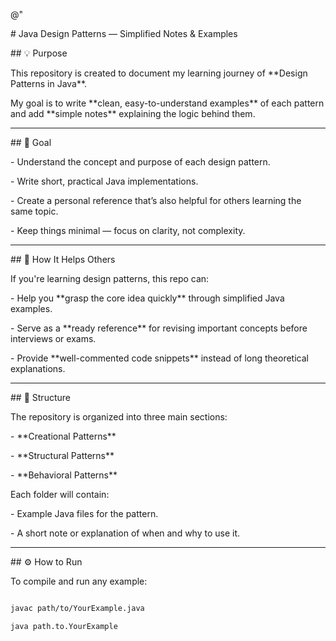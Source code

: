 @"

\# Java Design Patterns — Simplified Notes \& Examples



\## 💡 Purpose

This repository is created to document my learning journey of \*\*Design Patterns in Java\*\*.  

My goal is to write \*\*clean, easy-to-understand examples\*\* of each pattern and add \*\*simple notes\*\* explaining the logic behind them.



---



\## 🎯 Goal

\- Understand the concept and purpose of each design pattern.

\- Write short, practical Java implementations.

\- Create a personal reference that’s also helpful for others learning the same topic.

\- Keep things minimal — focus on clarity, not complexity.



---



\## 🤝 How It Helps Others

If you're learning design patterns, this repo can:

\- Help you \*\*grasp the core idea quickly\*\* through simplified Java examples.

\- Serve as a \*\*ready reference\*\* for revising important concepts before interviews or exams.

\- Provide \*\*well-commented code snippets\*\* instead of long theoretical explanations.



---



\## 🧱 Structure

The repository is organized into three main sections:

\- \*\*Creational Patterns\*\*

\- \*\*Structural Patterns\*\*

\- \*\*Behavioral Patterns\*\*



Each folder will contain:

\- Example Java files for the pattern.

\- A short note or explanation of when and why to use it.



---



\## ⚙️ How to Run

To compile and run any example:

```bash

javac path/to/YourExample.java

java path.to.YourExample



